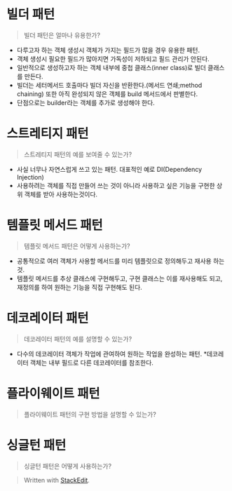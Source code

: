# 빌더 패턴

>빌더 패턴은 얼마나 유용한가?

* 다루고자 하는 객체 생성시 객체가 가지는 필드가 많을 경우 유용한 패턴.
* 객체 생성시 필요한 필드가 많아지면 가독성이 저하되고 필드 관리가 안된다. 
* 일반적으로 생성하고자 하는 객체 내부에 중첩 클래스(inner class)로 빌더 클래스를 만든다.
* 빌더는 세터메서드 호출마다 빌더 자신을 반환한다.(메서드 연쇄;method chaining) 또한 아직 완성되지 않은 객체를 build 메서드에서 판별한다.
* 단점으로는 builder라는 객체를 추가로 생성해야 한다. 

# 스트레티지 패턴

>스트레티지 패턴의 예를 보여줄 수 있는가?
* 사실 너무나 자연스럽게 쓰고 있는 패턴. 대표적인 예로 DI(Dependency Injection)
* 사용하려는 객체를 직접 만들어 쓰는 것이 아니라 사용하고 싶은 기능을 구현한 상위 객체를 받아 사용하는것이다. 

# 템플릿 메서드 패턴

> 템플릿 메서드 패턴은 어떻게 사용하는가?
* 공통적으로 여러 객체가 사용할 메서드를 미리 템플릿으로 정의해두고 재사용 하는것.
* 템플릿 메서드를 추상 클래스에 구현해두고, 구현 클래스는 이를 재사용해도 되고, 재정의를 하여 원하는 기능을 직접 구현해도 된다. 

# 데코레이터 패턴

> 데코레이터 패턴의 예를 설명할 수 있는가?

* 다수의 데코레이터 객체가 작업에 관여하여 원하는 작업을 완성하는 패턴.
*데코레이터 객체는 내부 필드로 다른 데코레이터를 참조한다. 


# 플라이웨이트 패턴

> 플라이웨이트 패턴의 구현 방법을 설명할 수 있는가?

# 싱글턴 패턴

> 싱글턴 패턴은 어떻게 사용하는가?




> Written with [StackEdit](https://stackedit.io/).
<!--stackedit_data:
eyJoaXN0b3J5IjpbLTE0OTE2Nzk5NDMsMjExMTQyMzU5MiwyMT
IzMTEyNzA2XX0=
-->